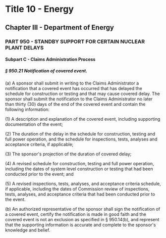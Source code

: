 
# Title 10 - Energy
## Chapter III - Department of Energy
### PART 950 - STANDBY SUPPORT FOR CERTAIN NUCLEAR PLANT DELAYS
#### Subpart C - Claims Administration Process
##### § 950.21 Notification of covered event.

(a) A sponsor shall submit in writing to the Claims Administrator a notification that a covered event has occurred that has delayed the schedule for construction or testing and that may cause covered delay. The sponsor shall submit the notification to the Claims Administrator no later than thirty (30) days of the end of the covered event and contain the following information:

(1) A description and explanation of the covered event, including supporting documentation of the event;

(2) The duration of the delay in the schedule for construction, testing and full power operation, and the schedule for inspections, tests, analyses and acceptance criteria, if applicable;

(3) The sponsor's projection of the duration of covered delay;

(4) A revised schedule for construction, testing and full power operation, including the dates of system level construction or testing that had been conducted prior to the event; and

(5) A revised inspections, tests, analyses, and acceptance criteria schedule, if applicable, including the dates of Commission review of inspections, tests, analyses, and acceptance criteria that had been conducted prior to the event.

(b) An authorized representative of the sponsor shall sign the notification of a covered event, certify the notification is made in good faith and the covered event is not an exclusion as specified in § 950.14(b), and represent that the supporting information is accurate and complete to the sponsor's knowledge and belief.
